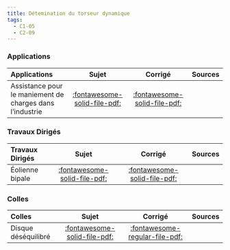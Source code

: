 ```yaml
---
title: Détemination du torseur dynamique 
tags:
  - C1-05
  - C2-09
---
```



### Applications 
 
| Applications | Sujet | Corrigé | Sources  | 
| :-------------- | :---: | :-----: | :------: | 
| Assistance pour le maniement de charges dans l’industrie | [:fontawesome-solid-file-pdf:](https://xpessoles-cpge.fr/pdf/Cy_04_02_Activation_01_Exosquelette_Sujet.pdf) | [:fontawesome-solid-file-pdf:](https://xpessoles-cpge.fr/pdf/Cy_04_02_Activation_01_Exosquelette_Corrige.pdf) | | Le robot humanoïde Lola | [:fontawesome-solid-file-pdf:](https://xpessoles-cpge.fr/pdf/Cy_04_02_Activation_03_Lola_Sujet.pdf) | [:fontawesome-solid-file-pdf:](https://xpessoles-cpge.fr/pdf/Cy_04_02_Activation_03_Lola_Corrige.pdf) | | Pendule | [:fontawesome-solid-file-pdf:](https://xpessoles-cpge.fr/pdf/Cy_04_02_Application_04_Pendule_Sujet.pdf) | [:fontawesome-regular-file-pdf:](https://xpessoles-cpge.fr/pdf/Cy_04_02_Application_04_Pendule_Corrige.pdf) | | Pompe turbo-moléculaire | [:fontawesome-solid-file-pdf:](https://xpessoles-cpge.fr/pdf/Cy_04_02_Application_05_PompeTurbomoleculaire_Sujet.pdf) | [:fontawesome-regular-file-pdf:](https://xpessoles-cpge.fr/pdf/Cy_04_02_Application_05_PompeTurbomoleculaire_Corrige.pdf) | [:material-github:](https://github.com/xpessoles/PSI_Cy_04_ModelisationDynamique/tree/main/Chapitre_02_TorseursCinetiquesDynamiques/Cy_04_02_Application_05_PompeTurbomoleculaire) | 

### Travaux Dirigés 
 
| Travaux Dirigés | Sujet | Corrigé | Sources  | 
| :-------------- | :---: | :-----: | :------: | 
| Éolienne bipale | [:fontawesome-solid-file-pdf:](https://xpessoles-cpge.fr/pdf/Cy_04_02_Activation_02_Eolienne_Sujet.pdf) | [:fontawesome-solid-file-pdf:](https://xpessoles-cpge.fr/pdf/Cy_04_02_Activation_02_Eolienne_Corrige.pdf) | | Régulateur centrifuge | [:fontawesome-solid-file-pdf:](https://xpessoles-cpge.fr/pdf/Cy_04_02_Application_01_Regulateur_Diravi_Sujet.pdf) | [:fontawesome-solid-file-pdf:](https://xpessoles-cpge.fr/pdf/Cy_04_02_Application_01_Regulateur_Diravi_Corrige.pdf) | | Culbuto | [:fontawesome-solid-file-pdf:](https://xpessoles-cpge.fr/pdf/Cy_04_02_Colle_PFD_01_Culbuto_Sujet.pdf) | [:fontawesome-regular-file-pdf:](https://xpessoles-cpge.fr/pdf/Cy_04_02_Colle_PFD_01_Culbuto_Corrige.pdf) | | Orthèse d'épaule | [:fontawesome-solid-file-pdf:](https://xpessoles-cpge.fr/pdf/Cy_04_02_TD_01_Orthese_PFD_Sujet.pdf) | [:fontawesome-regular-file-pdf:](https://xpessoles-cpge.fr/pdf/Cy_04_02_TD_01_Orthese_PFD_Corrige.pdf) | | Stabilisateur passif d'image | [:fontawesome-solid-file-pdf:](https://xpessoles-cpge.fr/pdf/Cy_04_02_TD_02_Stabilisateur_PFD_Sujet.pdf) | [:fontawesome-solid-file-pdf:](https://xpessoles-cpge.fr/pdf/Cy_04_02_TD_02_Stabilisateur_PFD_Corrige.pdf) | [:material-github:](https://github.com/xpessoles/PSI_Cy_04_ModelisationDynamique/tree/main/Chapitre_02_TorseursCinetiquesDynamiques/Cy_04_02_TD_02_Stabilisateur_PFD) | 

### Colles 
 
| Colles | Sujet | Corrigé | Sources  | 
| :-------------- | :---: | :-----: | :------: | 
| Disque déséquilibré | [:fontawesome-solid-file-pdf:](https://xpessoles-cpge.fr/pdf/Cy_04_02_Colle_02_Disque_Sujet.pdf) | [:fontawesome-regular-file-pdf:](https://xpessoles-cpge.fr/pdf/Cy_04_02_Colle_02_Disque_Corrige.pdf) | | Régulateur | [:fontawesome-solid-file-pdf:](https://xpessoles-cpge.fr/pdf/Cy_04_02_Colle_03_Regulateur_Sujet.pdf) | [:fontawesome-regular-file-pdf:](https://xpessoles-cpge.fr/pdf/Cy_04_02_Colle_03_Regulateur_Corrige.pdf) | [:material-github:](https://github.com/xpessoles/PSI_Cy_04_ModelisationDynamique/tree/main/Chapitre_02_TorseursCinetiquesDynamiques/Cy_04_02_Colle_03_Regulateur) | 


